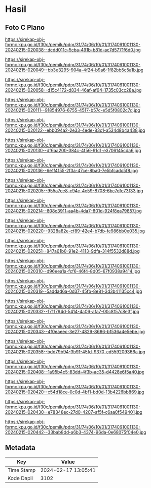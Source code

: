 # Hasil

## Foto C Plano

https://sirekap-obj-formc.kpu.go.id/f30c/pemilu/pdpr/31/74/06/10/01/3174061001130-20240215-020038--dcdd011c-5cba-491b-b81d-ac7d5771f6d0.jpg

https://sirekap-obj-formc.kpu.go.id/f30c/pemilu/pdpr/31/74/06/10/01/3174061001130-20240215-020049--bb3e3295-904a-4f24-b9a6-1f82bb5c5a1b.jpg

https://sirekap-obj-formc.kpu.go.id/f30c/pemilu/pdpr/31/74/06/10/01/3174061001130-20240215-020058--d15c4172-d834-46af-af64-1735c03cc28a.jpg

https://sirekap-obj-formc.kpu.go.id/f30c/pemilu/pdpr/31/74/06/10/01/3174061001130-20240215-020111--91854976-6755-4517-b57c-e5d5f0802c7d.jpg

https://sirekap-obj-formc.kpu.go.id/f30c/pemilu/pdpr/31/74/06/10/01/3174061001130-20240215-020122--ebb094a2-2e33-4ede-83c1-a534d8b4a438.jpg

https://sirekap-obj-formc.kpu.go.id/f30c/pemilu/pdpr/31/74/06/10/01/3174061001130-20240215-020130--df6aa200-384c-4f56-91c1-e3706145cda6.jpg

https://sirekap-obj-formc.kpu.go.id/f30c/pemilu/pdpr/31/74/06/10/01/3174061001130-20240215-020136--6e1f4155-2f3a-47ce-8ba0-7e5bfcadc5f8.jpg

https://sirekap-obj-formc.kpu.go.id/f30c/pemilu/pdpr/31/74/06/10/01/3174061001130-20240215-020205--955a7ee8-c94c-4c59-8708-6bc7dfc73f33.jpg

https://sirekap-obj-formc.kpu.go.id/f30c/pemilu/pdpr/31/74/06/10/01/3174061001130-20240215-020214--808c3911-aa4b-4da7-801d-924f8ea79857.jpg

https://sirekap-obj-formc.kpu.go.id/f30c/pemilu/pdpr/31/74/06/10/01/3174061001130-20240215-020220--9328a82e-cf89-42e4-b7db-fe986bb0e035.jpg

https://sirekap-obj-formc.kpu.go.id/f30c/pemilu/pdpr/31/74/06/10/01/3174061001130-20240215-020251--847a61b0-91e2-4113-9dfa-314f5532d88d.jpg

https://sirekap-obj-formc.kpu.go.id/f30c/pemilu/pdpr/31/74/06/10/01/3174061001130-20240215-020310--d96eea1a-fcf6-46f4-8d05-67f0938a9414.jpg

https://sirekap-obj-formc.kpu.go.id/f30c/pemilu/pdpr/31/74/06/10/01/3174061001130-20240215-020319--5addad6a-0d37-45fb-8e81-3d3b41135cc4.jpg

https://sirekap-obj-formc.kpu.go.id/f30c/pemilu/pdpr/31/74/06/10/01/3174061001130-20240215-020332--1711794d-5414-4a06-afa7-00c8f57c8e3f.jpg

https://sirekap-obj-formc.kpu.go.id/f30c/pemilu/pdpr/31/74/06/10/01/3174061001130-20240215-020343--4f0eaeec-3e27-4829-8686-bf536a4e5ebe.jpg

https://sirekap-obj-formc.kpu.go.id/f30c/pemilu/pdpr/31/74/06/10/01/3174061001130-20240215-020358--bdd79b94-3b91-45fd-9370-cd559209366a.jpg

https://sirekap-obj-formc.kpu.go.id/f30c/pemilu/pdpr/31/74/06/10/01/3174061001130-20240215-020408--1a95b4c5-83dd-4f3b-ac35-d4428e6f5a40.jpg

https://sirekap-obj-formc.kpu.go.id/f30c/pemilu/pdpr/31/74/06/10/01/3174061001130-20240215-020420--c54d18ce-0c0d-4bf1-bd0d-13b4226bb869.jpg

https://sirekap-obj-formc.kpu.go.id/f30c/pemilu/pdpr/31/74/06/10/01/3174061001130-20240215-020430--e78348ec-27d0-4207-af5f-c6aa0f549401.jpg

https://sirekap-obj-formc.kpu.go.id/f30c/pemilu/pdpr/31/74/06/10/01/3174061001130-20240215-020442--33bab8dd-a6b3-4374-96da-0e68075f04e0.jpg


## Metadata

| Key        | Value               |
| ---------- | ------------------- |
| Time Stamp | 2024-02-17 13:05:41 |
| Kode Dapil | 3102                |



